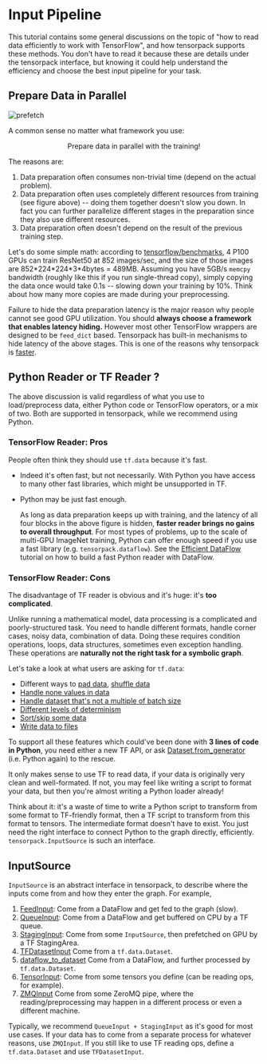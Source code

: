 
# Input Pipeline

This tutorial contains some general discussions on the topic of
"how to read data efficiently to work with TensorFlow",
and how tensorpack supports these methods.
You don't have to read it because these are details under the tensorpack interface,
but knowing it could help understand the efficiency and choose the best input pipeline for your task.

## Prepare Data in Parallel

![prefetch](https://cloud.githubusercontent.com/assets/1381301/26525192/36e5de48-4304-11e7-88ab-3b790bd0e028.png)

A common sense no matter what framework you use:
<center>
Prepare data in parallel with the training!
</center>

The reasons are:
1. Data preparation often consumes non-trivial time (depend on the actual problem).
2. Data preparation often uses completely different resources from training (see figure above) --
	doing them together doesn't slow you down. In fact you can further parallelize different stages in
	the preparation since they also use different resources.
3. Data preparation often doesn't depend on the result of the previous training step.

Let's do some simple math: according to [tensorflow/benchmarks](https://www.tensorflow.org/performance/benchmarks),
4 P100 GPUs can train ResNet50 at 852 images/sec, and the size of those images are 852\*224\*224\*3\*4bytes = 489MB.
Assuming you have 5GB/s `memcpy` bandwidth (roughly like this if you run single-thread copy), simply copying the data once would take 0.1s -- slowing
down your training by 10%. Think about how many more copies are made during your preprocessing.

Failure to hide the data preparation latency is the major reason why people
cannot see good GPU utilization. You should __always choose a framework that enables latency hiding.__
However most other TensorFlow wrappers are designed to be `feed_dict` based.
Tensorpack has built-in mechanisms to hide latency of the above stages.
This is one of the reasons why tensorpack is [faster](https://github.com/tensorpack/benchmarks).

## Python Reader or TF Reader ?

The above discussion is valid regardless of what you use to load/preprocess data,
either Python code or TensorFlow operators, or a mix of two.
Both are supported in tensorpack, while we recommend using Python. 

### TensorFlow Reader: Pros

People often think they should use `tf.data` because it's fast.

* Indeed it's often fast, but not necessarily. With Python you have access to many other fast libraries, which might be unsupported in TF.
* Python may be just fast enough.

    As long as data preparation keeps up with training, and the latency of all four blocks in the
    above figure is hidden, __faster reader brings no gains to overall throughput__.
    For most types of problems, up to the scale of multi-GPU ImageNet training,
    Python can offer enough speed if you use a fast library (e.g. `tensorpack.dataflow`).
    See the [Efficient DataFlow](efficient-dataflow.html) tutorial on how to build a fast Python reader with DataFlow.

### TensorFlow Reader: Cons
The disadvantage of TF reader is obvious and it's huge: it's __too complicated__.

Unlike running a mathematical model, data processing is a complicated and poorly-structured task.
You need to handle different formats, handle corner cases, noisy data, combination of data.
Doing these requires condition operations, loops, data structures, sometimes even exception handling. 
These operations are __naturally not the right task for a symbolic graph__.

Let's take a look at what users are asking for `tf.data`:
* Different ways to [pad data](https://github.com/tensorflow/tensorflow/issues/13969), [shuffle data](https://github.com/tensorflow/tensorflow/issues/14518)
* [Handle none values in data](https://github.com/tensorflow/tensorflow/issues/13865)
* [Handle dataset that's not a multiple of batch size](https://github.com/tensorflow/tensorflow/issues/13745)
* [Different levels of determinism](https://github.com/tensorflow/tensorflow/issues/13932)
* [Sort/skip some data](https://github.com/tensorflow/tensorflow/issues/14250)
* [Write data to files](https://github.com/tensorflow/tensorflow/issues/15014)

To support all these features which could've been done with __3 lines of code in Python__, you need either a new TF
API, or ask [Dataset.from_generator](https://www.tensorflow.org/versions/r1.4/api_docs/python/tf/contrib/data/Dataset#from_generator)
(i.e. Python again) to the rescue.

It only makes sense to use TF to read data, if your data is originally very clean and well-formated.
If not, you may feel like writing a script to format your data, but then you're almost writing a Python loader already!

Think about it: it's a waste of time to write a Python script to transform from some format to TF-friendly format,
then a TF script to transform from this format to tensors.
The intermediate format doesn't have to exist.
You just need the right interface to connect Python to the graph directly, efficiently.
`tensorpack.InputSource` is such an interface.

## InputSource

`InputSource` is an abstract interface in tensorpack, to describe where the inputs come from and how they enter the graph.
For example,

1. [FeedInput](../modules/input_source.html#tensorpack.input_source.FeedInput):
	Come from a DataFlow and get fed to the graph (slow).
2. [QueueInput](../modules/input_source.html#tensorpack.input_source.QueueInput):
  Come from a DataFlow and get buffered on CPU by a TF queue.
3. [StagingInput](../modules/input_source.html#tensorpack.input_source.StagingInput):
	Come from some `InputSource`, then prefetched on GPU by a TF StagingArea.
4. [TFDatasetInput](http://tensorpack.readthedocs.io/en/latest/modules/input_source.html#tensorpack.input_source.TFDatasetInput)
	Come from a `tf.data.Dataset`.
5. [dataflow_to_dataset](http://tensorpack.readthedocs.io/en/latest/modules/input_source.html#tensorpack.input_source.TFDatasetInput.dataflow_to_dataset)
	Come from a DataFlow, and further processed by `tf.data.Dataset`.
6. [TensorInput](../modules/input_source.html#tensorpack.input_source.TensorInput):
	Come from some tensors you define (can be reading ops, for example).
7. [ZMQInput](http://tensorpack.readthedocs.io/en/latest/modules/input_source.html#tensorpack.input_source.ZMQInput)
	Come from some ZeroMQ pipe, where the reading/preprocessing may happen in a different process or even a different machine.

Typically, we recommend `QueueInput + StagingInput` as it's good for most use cases.
If your data has to come from a separate process for whatever reasons, use `ZMQInput`.
If you still like to use TF reading ops, define a `tf.data.Dataset` and use `TFDatasetInput`.
